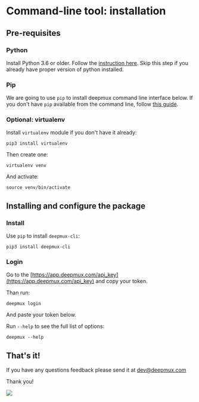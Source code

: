 # Command-line tool: installation

## Pre-requisites

### Python

Install Python 3.6 or older. Follow the  [instruction here](https://wiki.python.org/moin/BeginnersGuide/Download).
Skip this step if you already have proper version of python installed.

### Pip

We are going to use `pip` to install deepmux command line interface below. If you don't have `pip` available from the command line, follow [this guide](https://pip.pypa.io/en/stable/installing/).

### Optional: virtualenv

Install `virtualenv` module if you don't have it already:

```
pip3 install virtualenv
```

Then create one:
```
virtualenv venv
```

And activate:
```
source venv/bin/activate
```

## Installing and configure the package

### Install

Use `pip` to install `deepmux-cli`:
```
pip3 install deepmux-cli
```

### Login

Go to the [https://app.deepmux.com/api_key](https://app.deepmux.com/api_key) and copy your token.

Than run:
```
deepmux login
```
And paste your token below.

Run `--help` to see the full list of options:
```
deepmux --help
``` 

## That's it!

If you have any questions feedback please send it at [dev@deepmux.com](mailto:dev@deepmux.com)

Thank you!

![](https://i.imgur.com/UMMcZNg.jpg)
